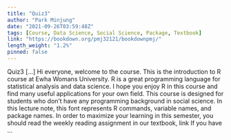 ```yaml
---
title: "Quiz3"
author: "Park Minjung"
date: "2021-09-26T03:59:48Z"
tags: [Course, Data Science, Social Science, Package, Textbook]
link: "https://bookdown.org/pmj32121/bookdownpmj/"
length_weight: "1.2%"
pinned: false
---
```


Quiz3 [...] Hi everyone, welcome to the course. This is the introduction to R course at Ewha Womans University. R is a great programming language for statistical analysis and data science. I hope you enjoy R in this course and find many useful applications for your own field. This course is designed for students who don’t have any programming background in social science. In this lecture note, this font represents R commands, variable names, and package names. In order to maximize your learning in this semester, you should read the weekly reading assignment in our textbook, link If you have ...

